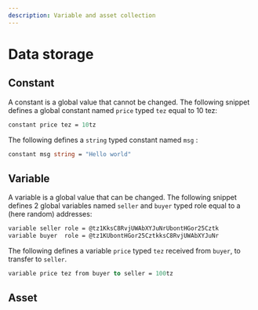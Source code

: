 ```yaml
---
description: Variable and asset collection
---
```


# Data storage

## Constant

A constant is a global value that cannot be changed. The following snippet defines a global constant named `price` typed `tez` equal to 10 tez:

```ocaml
constant price tez = 10tz
```

The following defines a `string` typed constant named `msg` :

```ocaml
constant msg string = "Hello world"
```

## Variable

A variable is a global value that can be changed. The following snippet defines 2 global variables named `seller` and `buyer` typed role equal to a \(here random\) addresses:

```ocaml
variable seller role = @tz1KksC8RvjUWAbXYJuNrUbontHGor25Cztk
variable buyer  role = @tz1KUbontHGor25CztkksC8RvjUWAbXYJuNr
```

The following defines a variable `price` typed `tez`  received from `buyer`, to transfer to `seller`.

```ocaml
variable price tez from buyer to seller = 100tz
```

## Asset






